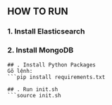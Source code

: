 ## HOW TO RUN
### 1. Install Elasticsearch 

### 2. Install MongoDB

```
## . Install Python Packages
Gõ lệnh:
```pip install requirements.txt
```
```
## . Run init.sh
```source init.sh
```